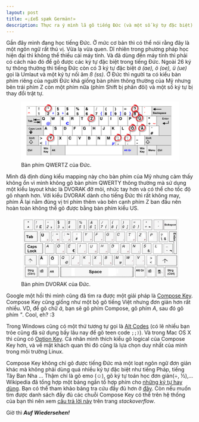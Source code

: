 ```yaml
---
layout: post
title: «¡£eß spæk Germän!»
description: Thực ra ý mình lã gõ tiếng Đức (và một số ký tự đặc biệt) bằng bàn phím tiếng Anh trong GNU/Linux =)
---
```


Gần đây mình đang học tiếng Đức. Ở mức cơ bản thì có thể nói rằng đây là
một ngôn ngữ rất thú vị. Vừa lạ vừa quen. Dĩ nhiên trong phương pháp học
hiện đại thì không thể thiếu cái máy tính. Và đã dùng đến máy tính thì
phải có cách nào đó để gõ được các ký tự đặc biệt trong tiếng Đức. Ngoài
26 ký tự thông thường thì tiếng Đức còn có 3 ký tự đặc biệt *ä (ae), ö*
*(oe), ü (ue)* gọi là Umlaut và một ký tự nối âm *ß (ss)*. Ở Đức thì
người ta có kiểu bàn phím riêng của người Đức khá giống bàn phím thông
thường của Mỹ nhưng bên trái phím Z còn một phím nữa (phím Shift bị phân
đôi) và một số ký tự bị thay đổi trật tự.

<figure>
<img src="/assets/img/posts/2013-03-10-german_qwertz.png">
<figcaption>
Bàn phím QWERTZ của Đức.
</figcaption>
</figure>

Mình đã định dùng kiểu mapping
này cho bàn phím của Mỹ nhưng cảm thấy không ổn vì mình không gõ bàn
phím QWERTY thông thường mà sử dụng một kiểu layout khác là DVORAK 
đỡ mỏi, nhức tay hơn và có thể cho tốc độ gõ nhanh hơn. Với kiểu DVORAK dành cho tiếng
Đức thì rất không may, phím Ä lại nằm đúng vị trí phím thêm vào bên cạnh
phím Z ban đầu nên hoàn toàn không thể gõ được bằng bàn phím kiểu US.

<figure>
<img src="/assets/img/posts/2013-03-10-german_dvorak.jpeg">
<figcaption>
Bàn phím DVORAK của Đức.
</figcaption>
</figure>

Google một hồi thì mình cũng đã tìm ra được một giải pháp là [Compose Key](http://en.wikipedia.org/wiki/Compose_key).
Compose Key cũng giống như một bộ gõ tiếng Việt nhưng đơn giản hơn
rất nhiều. VD, để gõ chữ *ä*, bạn sẽ gõ phím Compose, gõ phím *A*, sau
đó gõ phím *"*. Cool, eh? :3

Trong Windows cũng có một thứ tương tự gọi là [Alt Codes](http://en.wikipedia.org/wiki/Windows_Alt_keycodes)
(có lẽ nhiều bạn trỏe cũng đã sử dụng bấy lâu nay để gõ teen code `;;)`). Và trong Mac OS X
thì cũng có [Option Key](http://en.wikipedia.org/wiki/Option_key). Cá nhân mình thích kiểu gõ logical của
Compose Key hơn, và về mặt khách quan thì đó cũng là lựa chọn duy nhất của mình
trong môi trường Linux.

Compose Key không chỉ gõ được tiếng Đức mà một loạt ngôn ngữ đơn giản khác
mà không phải dùng quá nhiều ký tự đặc biệt như tiếng Pháp, tiếng Tây Ban Nha
... Thậm chí là gõ emo (☺), gõ ký tự toán học đơn giản(÷, ½),... Wikipedia đã tổng hợp 
một bảng ngắn tổ hợp phím cho [những ký tự hay dùng](http://en.wikipedia.org/wiki/Compose_key#Common_compose_combinations). 
Bạn có thể tham khảo bảng tra cứu đầy đủ hơn ở [đây](http://www.hermit.org/Linux/ComposeKeys.html). 
Còn nếu muốn tìm được danh sách đầy đủ các chuỗi Compose Key có thể trên hệ thống của bạn thì
nên xem [câu trả lời này](http://askubuntu.com/questions/34932/where-can-i-find-the-full-list-of-compose-combinations-for-my-locale) trên trang *stackoverflow*.

Giờ thì ***Auf Wiedersehen!***
